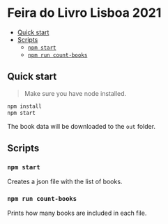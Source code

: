# Feira do Livro Lisboa 2021

- [Quick start](#quick-start)
- [Scripts](#scripts)
  - [`npm start`](#npm-start)
  - [`npm run count-books`](#npm-run-count-books)

## Quick start

> Make sure you have node installed.

```bash
npm install
npm start
```

The book data will be downloaded to the `out` folder.

## Scripts

### `npm start`

Creates a json file with the list of books.

### `npm run count-books`

Prints how many books are included in each file.
